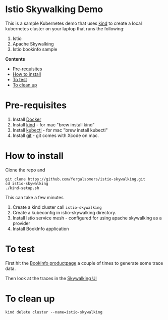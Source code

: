 <!---
Copyright (c) [2024] Fergal Somers
Licensed under the Apache License, Version 2.0 (the "License");
you may not use this file except in compliance with the License.
You may obtain a copy of the License at

     http://www.apache.org/licenses/LICENSE-2.0
 
 Unless required by applicable law or agreed to in writing, software
 distributed under the License is distributed on an "AS IS" BASIS,
 WITHOUT WARRANTIES OR CONDITIONS OF ANY KIND, either express or implied.
 See the License for the specific language governing permissions and
 limitations under the License.
-->

# Istio Skywalking Demo  <!-- omit from toc -->

This is a sample Kubernetes demo that uses [kind](https://kind.sigs.k8s.io/) to create a local kubernetes cluster on your
laptop that runs the following:

1. Istio
2. Apache Skywalking
3. Istio bookinfo sample

**Contents**

- [Pre-requisites](#pre-requisites)
- [How to install](#how-to-install)
- [To test](#to-test)
- [To clean up](#to-clean-up)


# Pre-requisites

1. Install [Docker](https://docs.docker.com/engine/install/)
1. Install [kind](https://kind.sigs.k8s.io/) - for mac "brew install kind"
1. Install [kubectl](https://kubernetes.io/docs/reference/kubectl/) - for mac "brew install kubectl"
1. Install [git](https://git-scm.com/) - git comes with Xcode on mac. 

# How to install

Clone the repo and 

```
git clone https://github.com/fergalsomers/istio-skywalking.git
cd istio-skywalking
./kind-setup.sh
```

This can take a few minutes  


1. Create a kind cluster call `istio-skywalking`
2. Create a kubeconfig in istio-skywalking directory. 
3. Install Istio service mesh - configured for using apache skywalking as a provider
4. Install BookInfo application
   

# To test

First hit the [Bookinfo productpage](http://localhost:8080/productpage) a couple of times to generate some trace data. 

Then look at the traces in the [Skywalking UI](http://localhost:8080/)

# To clean up

```
kind delete cluster --name=istio-skywalking
```
